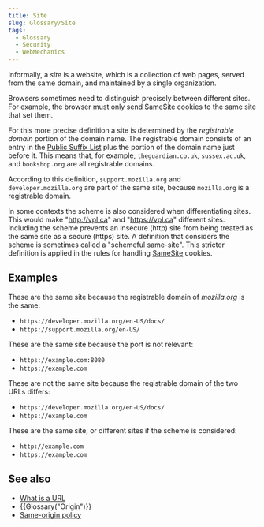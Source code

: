 ```yaml
---
title: Site
slug: Glossary/Site
tags:
  - Glossary
  - Security
  - WebMechanics
---
```

Informally, a _site_ is a website, which is a collection of web pages, served from the same domain, and maintained by a single organization.

Browsers sometimes need to distinguish precisely between different sites. For example, the browser must only send [SameSite](/en-US/docs/Web/HTTP/Headers/Set-Cookie/SameSite) cookies to the same site that set them.

For this more precise definition a site is determined by the _registrable domain_ portion of the domain name. The registrable domain consists of an entry in the [Public Suffix List](https://publicsuffix.org/list/) plus the portion of the domain name just before it. This means that, for example, `theguardian.co.uk`, `sussex.ac.uk`, and `bookshop.org` are all registrable domains.

According to this definition, `support.mozilla.org` and `developer.mozilla.org` are part of the same site, because `mozilla.org` is a registrable domain.

In some contexts the scheme is also considered when differentiating sites. This would make "http://vpl.ca" and "https://vpl.ca" different sites. Including the scheme prevents an insecure (http) site from being treated as the same site as a secure (https) site. A definition that considers the scheme is sometimes called a "schemeful same-site". This stricter definition is applied in the rules for handling [SameSite](/en-US/docs/Web/HTTP/Headers/Set-Cookie/SameSite) cookies.

## Examples

These are the same site because the registrable domain of _mozilla.org_ is the same:

- `https://developer.mozilla.org/en-US/docs/`
- `https://support.mozilla.org/en-US/`

These are the same site because the port is not relevant:

- `https://example.com:8080`
- `https://example.com`

These are not the same site because the registrable domain of the two URLs differs:

- `https://developer.mozilla.org/en-US/docs/`
- `https://example.com`

These are the same site, or different sites if the scheme is considered:

- `http://example.com`
- `https://example.com`

## See also

- [What is a URL](/en-US/docs/Learn/Common_questions/What_is_a_URL)
- {{Glossary("Origin")}}
- [Same-origin policy](/en-US/docs/Web/Security/Same-origin_policy)
